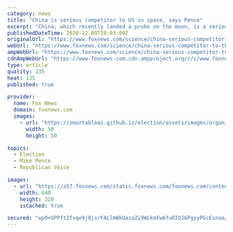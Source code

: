 ```yaml
---
category: news
title: "China is serious competitor to US in space, says Pence"
excerpt: "China, which recently landed a probe on the moon, is a serious competitor to the United States in space, according to Vice President Mike Pence."
publishedDateTime: 2020-12-09T20:03:00Z
originalUrl: "https://www.foxnews.com/science/china-serious-competitor-to-the-us-in-space-pence"
webUrl: "https://www.foxnews.com/science/china-serious-competitor-to-the-us-in-space-pence"
ampWebUrl: "https://www.foxnews.com/science/china-serious-competitor-to-the-us-in-space-pence.amp"
cdnAmpWebUrl: "https://www-foxnews-com.cdn.ampproject.org/c/s/www.foxnews.com/science/china-serious-competitor-to-the-us-in-space-pence.amp"
type: article
quality: 135
heat: 135
published: true

provider:
  name: Fox News
  domain: foxnews.com
  images:
    - url: "https://smartableai.github.io/election/assets/images/organizations/foxnews.com-50x50.jpg"
      width: 50
      height: 50

topics:
  - Election
  - Mike Pence
  - Republican Voice

images:
  - url: "https://a57.foxnews.com/static.foxnews.com/foxnews.com/content/uploads/2020/11/640/320/China-MoonMission-AP.jpg?ve=1&tl=1"
    width: 640
    height: 320
    isCached: true

secured: "wpO+UPPft2fvqe9j8jsrFALlmWkUazaZi9WLkmFw6fuRIOJ6PgsyPGcEsnoe/6YRVlfTkedcZkSv47gc3Nu3p0eTFj8Hm4bbZohsj1haC5BfCfRoKquNwZTRBnM8n3wRnzcOdYDD6rWWdSrsJOJzq++fCJodYH5Htk2gMmgOisBB4ZqB18sEQTM+7/WlHRqK91wW4fFM/WHQdT1jKSkEkBIqxOfFUbMdrY9nzRLr+XcWMCHgyJEf0Zp0mGV5E8eWklNgachW7z8PJJTvwzc5ZZ3PqOAsWnCghlJSAfpFFdWqkqNnEcezl4iI9K8ZYTH7wyySHJvsuPvIJRGnjRNTkOyprNomq+2vdTeFCZczthc=;sQ/VR0OVwfk+dECXc1oQjQ=="
---
```


